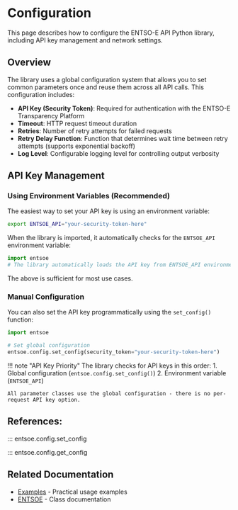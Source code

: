 # Configuration

This page describes how to configure the ENTSO-E API Python library, including API key management and network settings.

## Overview

The library uses a global configuration system that allows you to set common parameters once and reuse them across all API calls. This configuration includes:

- **API Key (Security Token)**: Required for authentication with the ENTSO-E Transparency Platform
- **Timeout**: HTTP request timeout duration
- **Retries**: Number of retry attempts for failed requests
- **Retry Delay Function**: Function that determines wait time between retry attempts (supports exponential backoff)
- **Log Level**: Configurable logging level for controlling output verbosity

## API Key Management

### Using Environment Variables (Recommended)

The easiest way to set your API key is using an environment variable:

```bash
export ENTSOE_API="your-security-token-here"
```

When the library is imported, it automatically checks for the `ENTSOE_API` environment variable:

```python
import entsoe
# The library automatically loads the API key from ENTSOE_API environment variable
```

The above is sufficient for most use cases.

### Manual Configuration

You can also set the API key programmatically using the `set_config()` function:

```python
import entsoe

# Set global configuration
entsoe.config.set_config(security_token="your-security-token-here")
```

!!! note "API Key Priority"
    The library checks for API keys in this order:
    1. Global configuration (`entsoe.config.set_config()`)
    2. Environment variable (`ENTSOE_API`)
    
    All parameter classes use the global configuration - there is no per-request API key option.

## References:

::: entsoe.config.set_config

::: entsoe.config.get_config

## Related Documentation

- [Examples](examples.md) - Practical usage examples
- [ENTSOE](./ENTSOE/index.md) - Class documentation
